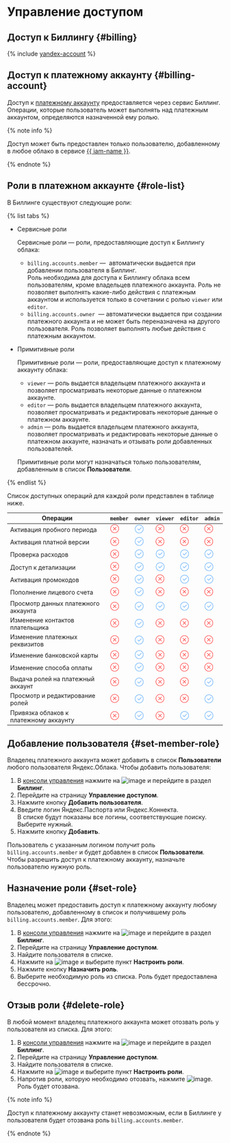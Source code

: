 # Управление доступом

## Доступ к Биллингу {#billing} 

{% include [yandex-account](../_includes/yandex-account.md) %}


## Доступ к платежному аккаунту {#billing-account}      

Доступ к [платежному аккаунту](../concepts/billing-account.md) предоставляется через сервис Биллинг. Операции, которые пользователь может выполнять над платежным аккаунтом, определяются назначенной ему ролью. 

{% note info %}

Доступ может быть предоставлен только пользователю, добавленному в любое облако в сервисе [{{ iam-name }}](../../iam/). 

{% endnote %}

## Роли в платежном аккаунте {#role-list}  

В Биллинге существуют следующие роли: 

{% list tabs %}
        
- Сервисные роли
  
  Сервисные роли — роли, предоставляющие доступ к Биллингу облака: 
  
  * `billing.accounts.member` —  автоматически выдается при добавлении пользователя в Биллинг. <br/>Роль необходима для доступа к Биллингу облака всем пользователям, кроме владельцев платежного аккаунта. Роль не позволяет выполнять какие-либо действия с платежным аккаунтом и используется только в сочетании с ролью `viewer` или `editor`.
  * `billing.accounts.owner`  — автоматически выдается при создании платежного аккаунта и не может быть переназначена на другого пользователя. Роль позволяет выполнять любые действия с платежным аккаунтом. 
  
- Примитивные роли
  
  Примитивные роли — роли, предоставляющие доступ к платежному аккаунту облака: 
   
  * `viewer` — роль выдается владельцем платежного аккаунта и позволяет просматривать некоторые данные о платежном аккаунте. 
  * `editor` — роль выдается владельцем платежного аккаунта, позволяет просматривать и редактировать некоторые данные о платежном аккаунте. 
  * `admin` — роль выдается владельцем платежного аккаунта, позволяет просматривать и редактировать некоторые данные о платежном аккаунте, назначать и отзывать роли добавленных пользователей. 
  
  Примитивные роли могут назначаться только пользователям, добавленным в список **Пользователи**. 
  
{% endlist %}

Список доступных операций для каждой роли представлен в таблице ниже.

Операции | `member` | `owner` | `viewer` | `editor` | `admin` |
----- | ----- | ----- | ----- | ----- | ----- 
Активация пробного периода | ![image](../_assets/no-access.png) | ![image](../_assets/have-access.png) | ![image](../_assets/no-access.png) | ![image](../_assets/no-access.png) | ![image](../_assets/no-access.png) |
Активация платной версии| ![image](../_assets/no-access.png) | ![image](../_assets/have-access.png) | ![image](../_assets/no-access.png) | ![image](../_assets/no-access.png) | ![image](../_assets/no-access.png) | 
Проверка расходов | ![image](../_assets/no-access.png) | ![image](../_assets/have-access.png) | ![image](../_assets/have-access.png) | ![image](../_assets/have-access.png) | ![image](../_assets/have-access.png) |
Доступ к детализации | ![image](../_assets/no-access.png) | ![image](../_assets/have-access.png) | ![image](../_assets/have-access.png) | ![image](../_assets/have-access.png) | ![image](../_assets/have-access.png) |
Активация промокодов | ![image](../_assets/no-access.png) | ![image](../_assets/have-access.png) | ![image](../_assets/no-access.png) | ![image](../_assets/have-access.png) | ![image](../_assets/have-access.png) |
Пополнение лицевого счета | ![image](../_assets/no-access.png) | ![image](../_assets/have-access.png) | ![image](../_assets/no-access.png) | ![image](../_assets/no-access.png) | ![image](../_assets/no-access.png) | 
Просмотр данных платежного аккаунта | ![image](../_assets/no-access.png) | ![image](../_assets/have-access.png) | ![image](../_assets/have-access.png) | ![image](../_assets/have-access.png) | ![image](../_assets/have-access.png) |
Изменение контактов плательщика | ![image](../_assets/no-access.png) | ![image](../_assets/have-access.png) | ![image](../_assets/no-access.png) | ![image](../_assets/no-access.png) | ![image](../_assets/no-access.png) |
Изменение платежных реквизитов | ![image](../_assets/no-access.png) | ![image](../_assets/have-access.png) | ![image](../_assets/no-access.png) | ![image](../_assets/no-access.png) | ![image](../_assets/no-access.png) |
Изменение банковской карты | ![image](../_assets/no-access.png) | ![image](../_assets/have-access.png) | ![image](../_assets/no-access.png) | ![image](../_assets/no-access.png) | ![image](../_assets/no-access.png) |
Изменение способа оплаты | ![image](../_assets/no-access.png) | ![image](../_assets/have-access.png) | ![image](../_assets/no-access.png) | ![image](../_assets/no-access.png) | ![image](../_assets/no-access.png) |
Выдача ролей на платежный аккаунт | ![image](../_assets/no-access.png) | ![image](../_assets/have-access.png) | ![image](../_assets/no-access.png) | ![image](../_assets/no-access.png) | ![image](../_assets/have-access.png) | 
Просмотр и редактирование ролей | ![image](../_assets/no-access.png) | ![image](../_assets/have-access.png) | ![image](../_assets/no-access.png) | ![image](../_assets/no-access.png) | ![image](../_assets/have-access.png) | 
Привязка облаков к платежному аккаунту | ![image](../_assets/no-access.png) | ![image](../_assets/have-access.png) | ![image](../_assets/no-access.png) | ![image](../_assets/have-access.png) | ![image](../_assets/have-access.png) |



## Добавление пользователя {#set-member-role}  

Владелец платежного аккаунта может добавить в список **Пользователи** любого пользователя Яндекс.Облака. Чтобы добавить пользователя:

1. В [консоли управления](https://console.cloud.yandex.ru/billing) нажмите на ![image](../../_assets/ugly-sandwich.svg) и перейдите в раздел **Биллинг**. 
1. Перейдите на страницу **Управление доступом**.
1. Нажмите кнопку **Добавить пользователя**.
1. Введите логин Яндекс.Паспорта или Яндекс.Коннекта. <br/>В списке будут показаны все логины, соответствующие поиску. Выберите нужный. 
1. Нажмите кнопку **Добавить**.

Пользователь с указанным логином получит роль `billing.accounts.member` и будет добавлен в список **Пользователи**. Чтобы разрешить доступ к платежному аккаунту, назначьте пользователю нужную роль.

## Назначение роли {#set-role}   

Владелец может предоставить доступ к платежному аккаунту любому пользователю, добавленному в список и получившему роль `billing.accounts.member`. Для этого: 
 
1. В [консоли управления](https://console.cloud.yandex.ru/billing) нажмите на ![image](../../_assets/ugly-sandwich.svg) и перейдите в раздел **Биллинг**. 
1. Перейдите на страницу **Управление доступом**.
1. Найдите пользователя в списке.
1. Нажмите на ![image](../../_assets/horizontal-ellipsis.svg) и выберите пункт **Настроить роли**.
1. Нажмите кнопку **Назначить роль**.
1. Выберите необходимую роль из списка. Роль будет предоставлена бессрочно. 

## Отзыв  роли {#delete-role}  

В любой момент владелец платежного аккаунта может отозвать роль у пользователя из списка. Для этого: 

1. В [консоли управления](https://console.cloud.yandex.ru/billing) нажмите на ![image](../../_assets/ugly-sandwich.svg) и перейдите в раздел **Биллинг**. 
1. Перейдите на страницу **Управление доступом**.
1. Найдите пользователя в списке.
1. Нажмите на ![image](../../_assets/horizontal-ellipsis.svg) и выберите пункт **Настроить роли**.
1. Напротив роли, которую необходимо отозвать, нажмите ![image](../../_assets/cross.svg). Роль будет отозвана. 


{% note info %}

Доступ к платежному аккаунту станет невозможным, если в Биллинге у пользователя будет отозвана роль `billing.accounts.member`. 

{% endnote %}